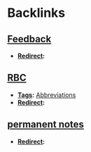 
# Backlinks
## [Feedback](<Feedback.md>)
- **[Redirect](<Redirect.md>):**

## [RBC](<RBC.md>)
- **[Tags](<Tags.md>):** [Abbreviations](<Abbreviations.md>)
- **[Redirect](<Redirect.md>):**

## [permanent notes](<permanent notes.md>)
- **[Redirect](<Redirect.md>):**

